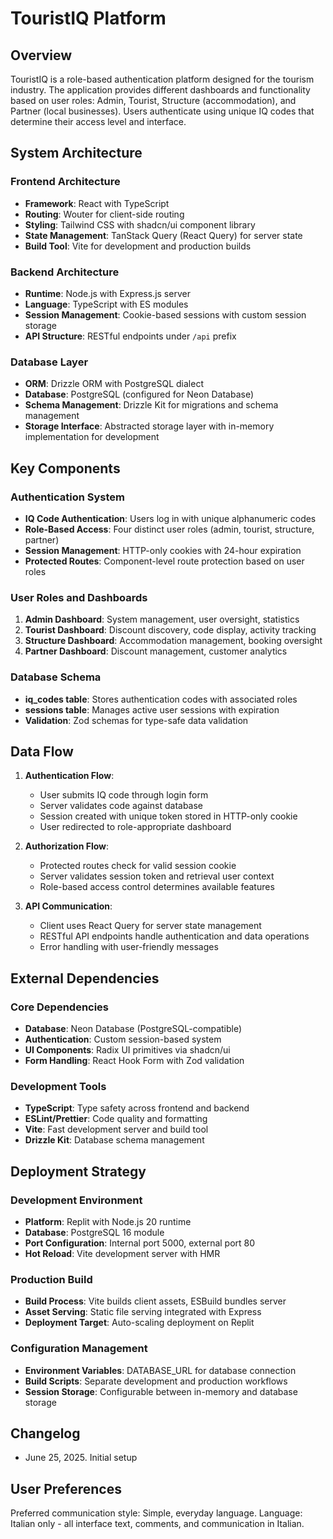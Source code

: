 # TouristIQ Platform

## Overview

TouristIQ is a role-based authentication platform designed for the tourism industry. The application provides different dashboards and functionality based on user roles: Admin, Tourist, Structure (accommodation), and Partner (local businesses). Users authenticate using unique IQ codes that determine their access level and interface.

## System Architecture

### Frontend Architecture
- **Framework**: React with TypeScript
- **Routing**: Wouter for client-side routing
- **Styling**: Tailwind CSS with shadcn/ui component library
- **State Management**: TanStack Query (React Query) for server state
- **Build Tool**: Vite for development and production builds

### Backend Architecture
- **Runtime**: Node.js with Express.js server
- **Language**: TypeScript with ES modules
- **Session Management**: Cookie-based sessions with custom session storage
- **API Structure**: RESTful endpoints under `/api` prefix

### Database Layer
- **ORM**: Drizzle ORM with PostgreSQL dialect
- **Database**: PostgreSQL (configured for Neon Database)
- **Schema Management**: Drizzle Kit for migrations and schema management
- **Storage Interface**: Abstracted storage layer with in-memory implementation for development

## Key Components

### Authentication System
- **IQ Code Authentication**: Users log in with unique alphanumeric codes
- **Role-Based Access**: Four distinct user roles (admin, tourist, structure, partner)
- **Session Management**: HTTP-only cookies with 24-hour expiration
- **Protected Routes**: Component-level route protection based on user roles

### User Roles and Dashboards
1. **Admin Dashboard**: System management, user oversight, statistics
2. **Tourist Dashboard**: Discount discovery, code display, activity tracking
3. **Structure Dashboard**: Accommodation management, booking oversight
4. **Partner Dashboard**: Discount management, customer analytics

### Database Schema
- **iq_codes table**: Stores authentication codes with associated roles
- **sessions table**: Manages active user sessions with expiration
- **Validation**: Zod schemas for type-safe data validation

## Data Flow

1. **Authentication Flow**:
   - User submits IQ code through login form
   - Server validates code against database
   - Session created with unique token stored in HTTP-only cookie
   - User redirected to role-appropriate dashboard

2. **Authorization Flow**:
   - Protected routes check for valid session cookie
   - Server validates session token and retrieval user context
   - Role-based access control determines available features

3. **API Communication**:
   - Client uses React Query for server state management
   - RESTful API endpoints handle authentication and data operations
   - Error handling with user-friendly messages

## External Dependencies

### Core Dependencies
- **Database**: Neon Database (PostgreSQL-compatible)
- **Authentication**: Custom session-based system
- **UI Components**: Radix UI primitives via shadcn/ui
- **Form Handling**: React Hook Form with Zod validation

### Development Tools
- **TypeScript**: Type safety across frontend and backend
- **ESLint/Prettier**: Code quality and formatting
- **Vite**: Fast development server and build tool
- **Drizzle Kit**: Database schema management

## Deployment Strategy

### Development Environment
- **Platform**: Replit with Node.js 20 runtime
- **Database**: PostgreSQL 16 module
- **Port Configuration**: Internal port 5000, external port 80
- **Hot Reload**: Vite development server with HMR

### Production Build
- **Build Process**: Vite builds client assets, ESBuild bundles server
- **Asset Serving**: Static file serving integrated with Express
- **Deployment Target**: Auto-scaling deployment on Replit

### Configuration Management
- **Environment Variables**: DATABASE_URL for database connection
- **Build Scripts**: Separate development and production workflows
- **Session Storage**: Configurable between in-memory and database storage

## Changelog
- June 25, 2025. Initial setup

## User Preferences

Preferred communication style: Simple, everyday language.
Language: Italian only - all interface text, comments, and communication in Italian.